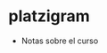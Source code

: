 <h1>platzigram</h1>

<ul>
  <li>Notas sobre el curso<a href="https://www.evernote.com/l/AT6ZtSnZPxdKoaIRnQF-1iWcnoYN4aRAXno"></a></li>
</ul>

